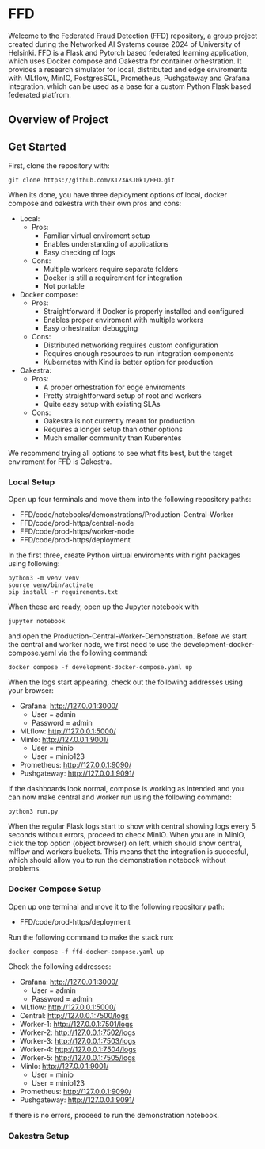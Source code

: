 # FFD

Welcome to the Federated Fraud Detection (FFD) repository, a group project created during the Networked AI Systems course 2024 of University of Helsinki. FFD is a Flask and Pytorch based federated learning application, which uses Docker compose and Oakestra for container orhestration. It provides a research simulator for local, distributed and edge enviroments with MLflow, MinIO, PostgresSQL, Prometheus, Pushgateway and Grafana integration, which can be used as a base for a custom Python Flask based federated platfrom.

## Overview of Project

## Get Started

First, clone the repository with:

```
git clone https://github.com/K123AsJ0k1/FFD.git
```

When its done, you have three deployment options of local, docker compose and oakestra with their own pros and cons:

- Local:
  - Pros:
    - Familiar virtual enviroment setup
    - Enables understanding of applications
    - Easy checking of logs
  - Cons:
    - Multiple workers require separate folders
    - Docker is still a requirement for integration
    - Not portable
- Docker compose:
  - Pros:
    - Straightforward if Docker is properly installed and configured
    - Enables proper enviroment with multiple workers
    - Easy orhestration debugging
  - Cons:
    - Distributed networking requires custom configuration
    - Requires enough resources to run integration components
    - Kubernetes with Kind is better option for production
- Oakestra:
  - Pros:
    - A proper orhestration for edge enviroments
    - Pretty straightforward setup of root and workers
    - Quite easy setup with existing SLAs
  - Cons:
    - Oakestra is not currently meant for production
    - Requires a longer setup than other options
    - Much smaller community than Kuberentes

We recommend trying all options to see what fits best, but the target enviroment for FFD is Oakestra.

### Local Setup

Open up four terminals and move them into the following repository paths:

- FFD/code/notebooks/demonstrations/Production-Central-Worker
- FFD/code/prod-https/central-node
- FFD/code/prod-https/worker-node
- FFD/code/prod-https/deployment

In the first three, create Python virtual enviroments with right packages using following:

```
python3 -m venv venv
source venv/bin/activate
pip install -r requirements.txt
```

When these are ready, open up the Jupyter notebook with

```
jupyter notebook
```

and open the Production-Central-Worker-Demonstration. Before we start the central and worker node, we first need to use the development-docker-compose.yaml via the following command:

```
docker compose -f development-docker-compose.yaml up
```

When the logs start appearing, check out the following addresses using your browser:

- Grafana: http://127.0.0.1:3000/ 
  - User = admin
  - Password = admin
- MLflow: http://127.0.0.1:5000/
- MinIo: http://127.0.0.1:9001/ 
  - User = minio
  - User = minio123   
- Prometheus: http://127.0.0.1:9090/
- Pushgateway: http://127.0.0.1:9091/

If the dashboards look normal, compose is working as intended and you can now make central and worker run using the following command:

```
python3 run.py
```

When the regular Flask logs start to show with central showing logs every 5 seconds without errors, proceed to check MinIO. When you are in MinIO, click the top option (object browser) on left, which should show central, mlflow and workers buckets. This means that the integration is succesful, which should allow you to run the demonstration notebook without problems. 

### Docker Compose Setup

Open up one terminal and move it to the following repository path:

- FFD/code/prod-https/deployment

Run the following command to make the stack run:

```
docker compose -f ffd-docker-compose.yaml up
```

Check the following addresses:

- Grafana: http://127.0.0.1:3000/ 
  - User = admin
  - Password = admin
- MLflow: http://127.0.0.1:5000/
- Central: http://127.0.0.1:7500/logs
- Worker-1: http://127.0.0.1:7501/logs
- Worker-2: http://127.0.0.1:7502/logs
- Worker-3: http://127.0.0.1:7503/logs
- Worker-4: http://127.0.0.1:7504/logs
- Worker-5: http://127.0.0.1:7505/logs
- MinIo: http://127.0.0.1:9001/ 
  - User = minio
  - User = minio123   
- Prometheus: http://127.0.0.1:9090/
- Pushgateway: http://127.0.0.1:9091/

If there is no errors, proceed to run the demonstration notebook.

### Oakestra Setup